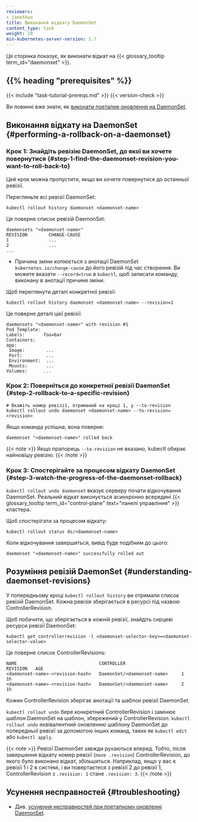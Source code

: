 ```yaml
---
reviewers:
- janetkuo
title: Виконання відкату DaemonSet
content_type: task
weight: 20
min-kubernetes-server-version: 1.7
---
```


<!-- overview -->

Ця сторінка показує, як виконати відкат на {{< glossary_tooltip term_id="daemonset" >}}.

## {{% heading "prerequisites" %}}

{{< include "task-tutorial-prereqs.md" >}} {{< version-check >}}

Ви повинні вже знати, як [виконати поетапне оновлення на DaemonSet](/docs/tasks/manage-daemon/update-daemon-set/).

<!-- steps -->

## Виконання відкату на DaemonSet {#performing-a-rollback-on-a-daemonset}

### Крок 1: Знайдіть ревізію DaemonSet, до якої ви хочете повернутися {#step-1-find-the-daemonset-revision-you-want-to-roll-back-to}

Цей крок можна пропустити, якщо ви хочете повернутися до останньої ревізії.

Перегляньте всі ревізії DaemonSet:

```shell
kubectl rollout history daemonset <daemonset-name>
```

Це поверне список ревізій DaemonSet:

```none
daemonsets "<daemonset-name>"
REVISION        CHANGE-CAUSE
1               ...
2               ...
...
```

* Причина зміни копіюється з анотації DaemonSet `kubernetes.io/change-cause` до його ревізій під час створення. Ви можете вказати `--record=true` в `kubectl`, щоб записати команду, виконану в анотації причини зміни.

Щоб переглянути деталі конкретної ревізії:

```shell
kubectl rollout history daemonset <daemonset-name> --revision=1
```

Це поверне деталі цієї ревізії:

```none
daemonsets "<daemonset-name>" with revision #1
Pod Template:
Labels:       foo=bar
Containers:
app:
 Image:        ...
 Port:         ...
 Environment:  ...
 Mounts:       ...
Volumes:      ...
```

### Крок 2: Поверніться до конкретної ревізії DaemonSet {#step-2-rollback-to-a-specific-revision}

```shell
# Вкажіть номер ревізії, отриманий на кроці 1, у --to-revision
kubectl rollout undo daemonset <daemonset-name> --to-revision=<revision>
```

Якщо команда успішна, вона поверне:

```none
daemonset "<daemonset-name>" rolled back
```

{{< note >}}
Якщо прапорець `--to-revision` не вказано, kubectl обирає найновішу ревізію.
{{< /note >}}

### Крок 3: Спостерігайте за процесом відкату DaemonSet {#step-3-watch-the-progress-of-the-daemonset-rollback}

`kubectl rollout undo daemonset` вказує серверу почати відкочування
DaemonSet. Реальний відкат виконується асинхронно всередині {{< glossary_tooltip term_id="control-plane" text="панелі управління" >}} кластера.

Щоб спостерігати за процесом відкату:

```shell
kubectl rollout status ds/<daemonset-name>
```

Коли відкочування завершиться, вивід буде подібним до цього:

```none
daemonset "<daemonset-name>" successfully rolled out
```

<!-- discussion -->

## Розуміння ревізій DaemonSet {#understanding-daemonset-revisions}

У попередньому кроці `kubectl rollout history` ви отримали список ревізій DaemonSet. Кожна ревізія зберігається в ресурсі під назвою ControllerRevision.

Щоб побачити, що зберігається в кожній ревізії, знайдіть сирцеві ресурси ревізії DaemonSet:

```shell
kubectl get controllerrevision -l <daemonset-selector-key>=<daemonset-selector-value>
```

Це поверне список ControllerRevisions:

```none
NAME                               CONTROLLER                     REVISION   AGE
<daemonset-name>-<revision-hash>   DaemonSet/<daemonset-name>     1          1h
<daemonset-name>-<revision-hash>   DaemonSet/<daemonset-name>     2          1h
```

Кожен ControllerRevision зберігає анотації та шаблон ревізії DaemonSet.

`kubectl rollout undo` бере конкретний ControllerRevision і замінює шаблон DaemonSet на шаблон, збережений у ControllerRevision. `kubectl rollout undo` еквівалентний оновленню шаблону DaemonSet до попередньої ревізії за допомогою інших команд, таких як `kubectl edit` або `kubectl apply`.

{{< note >}}
Ревізії DaemonSet завжди рухаються вперед. Тобто, після завершення відкату номер ревізії (`поле .revision`) ControllerRevision, до якого було виконано відкат, збільшиться. Наприклад, якщо у вас є ревізії 1 і 2 в системі, і ви повертаєтеся з ревізії 2 до ревізії 1, ControllerRevision з `.revision: 1` стане `.revision: 3`.
{{< /note >}}

## Усунення несправностей {#troubleshooting}

* Див. [усунення несправностей при поетапному оновленні DaemonSet](/docs/tasks/manage-daemon/update-daemon-set/#troubleshooting).
